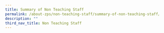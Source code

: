 ```yaml
---
title: Summary of Non Teaching Staff
permalink: /about-zps/non-teaching-staff/summary-of-non-teaching-staff/
description: ""
third_nav_title: Non Teaching Staff
---
```

